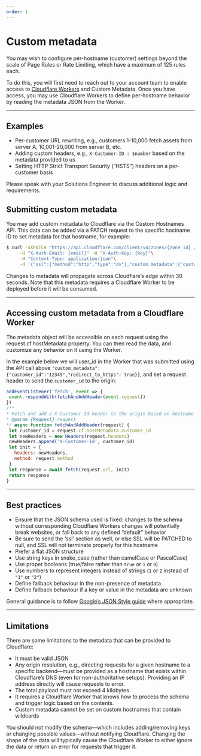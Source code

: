 ```yaml
---
order: 1
---
```


# Custom metadata

You may wish to configure per-hostname (customer) settings beyond the scale of Page Rules or Rate Limiting, which have a maximum of 125 rules each.

To do this, you will first need to reach out to your account team to enable access to [Cloudflare Workers](https://secret.wiki/workers/) and Custom Metadata. Once you have access, you may use Cloudflare Workers to define per-hostname behavior by reading the metadata JSON from the Worker.

--------

## Examples

* Per-customer URL rewriting, e.g., customers 1-10,000 fetch assets from server A, 10,001-20,000 from server B, etc.
* Adding custom headers, e.g., `X-Customer-ID : $number` based on the metadata provided to us
* Setting HTTP Strict Transport Security (“HSTS”) headers on a per-customer basis

Please speak with your Solutions Engineer to discuss additional logic and requirements.

## Submitting custom metadata

You may add custom metadata to Cloudflare via the Custom Hostnames API. This data can be added via a PATCH request to the specific hostname ID to set metadata for that hostname, for example:

```bash
$ curl -sXPATCH "https://api.cloudflare.com/client/v4/zones/{zone_id} /custom_hostnames/{hostname_id}"\
     -H "X-Auth-Email: {email}" -H "X-Auth-Key: {key}"\
     -H "Content-Type: application/json"\
     -d '{"ssl":{"method":"http","type":"dv"},"custom_metadata":{"customer_id":"12345","redirect_to_https": true}}'
```

Changes to metadata will propagate across Cloudflare’s edge within 30 seconds. Note that this metadata requires a Cloudflare Worker to be deployed before it will be consumed.

--------

## Accessing custom metadata from a Cloudflare Worker

The metadata object will be accessible on each request using the request.cf.hostMetadata property. You can then read the data, and customize any behavior on it using the Worker.

In the example below we will user_id in the Worker that was submitted using the API call above `"custom_metadata":{"customer_id":"12345","redirect_to_https": true}}`, and set a request header to send the `customer_id` to the origin:

```js
addEventListener('fetch', event => {
 event.respondWith(fetchAndAddHeader(event.request))
})
/**
* Fetch and add a X-Customer-Id header to the origin based on hostname
* @param {Request} request
*/ async function fetchAndAddHeader(request) {
 let customer_id = request.cf.hostMetadata.customer_id
 let newHeaders = new Headers(request.headers)
 newHeaders.append('X-Customer-Id', customer_id)
 let init = {
   headers: newHeaders,
   method: request.method
 }
 let response = await fetch(request.url, init)
 return response
}
```

--------

## Best practices

* Ensure that the JSON schema used is fixed: changes to the schema without corresponding Cloudflare Workers changes will potentially break websites, or fall back to any defined “default” behavior
* Be sure to send the ‘ssl’ section as well, or else SSL will be PATCHED to null, and SSL will not terminate properly for this hostname
* Prefer a flat JSON structure
* Use string keys in snake_case (rather than camelCase or PascalCase)
* Use proper booleans (true/false rather than `true` or `1` or `0`)
* Use numbers to represent integers instead of strings (`1` or `2` instead of `"1"` or `"2"`)
* Define fallback behaviour in the non-presence of metadata
* Define fallback behaviour if a key or value in the metadata are unknown

General guidance is to follow [Google’s JSON Style guide](https://google.github.io/styleguide/jsoncstyleguide.xml) where appropriate.

--------

## Limitations

There are some limitations to the metadata that can be provided to Cloudflare:

* It must be valid JSON
* Any origin resolution, e.g., directing requests for a given hostname to a specific backend—must be provided as a hostname that exists within Cloudflare’s DNS (even for non-authoritative setups). Providing an IP address directly will cause requests to error.
* The total payload must not exceed 4 kilobytes
* It requires a Cloudflare Worker that knows how to process the schema and trigger logic based on the contents.
* Custom metadata cannot be set on custom hostnames that contain wildcards

You should not modify the schema—which includes adding/removing keys or changing possible values—without notifying Cloudflare. Changing the shape of the data will typically cause the Cloudflare Worker to either ignore the data or return an error for requests that trigger it.
